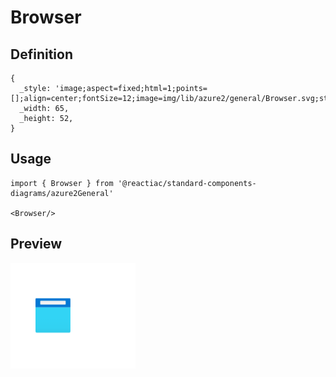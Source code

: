 # Browser

## Definition

```
{
  _style: 'image;aspect=fixed;html=1;points=[];align=center;fontSize=12;image=img/lib/azure2/general/Browser.svg;strokeColor=none;',
  _width: 65,
  _height: 52,
}
```

## Usage

```
import { Browser } from '@reactiac/standard-components-diagrams/azure2General'

<Browser/>
```

## Preview

<img src="./browser.png" width="200"/>
